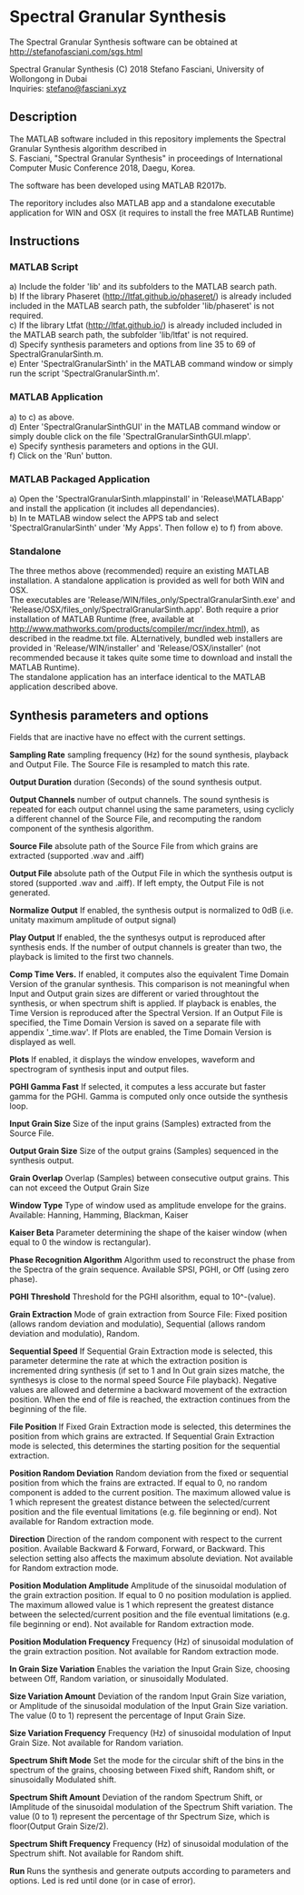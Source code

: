# Spectral Granular Synthesis

The Spectral Granular Synthesis software can be obtained at http://stefanofasciani.com/sgs.html

Spectral Granular Synthesis (C) 2018 Stefano Fasciani, University of Wollongong in Dubai  
Inquiries: stefano@fasciani.xyz


## Description

The MATLAB software included in this repository implements the Spectral Granular Synthesis algorithm described in  
S. Fasciani, "Spectral Granular Synthesis" in proceedings of International Computer Music Conference 2018, Daegu, Korea.

The software has been developed using MATLAB R2017b.

The reporitory includes also MATLAB app and a standalone executable application for WIN and OSX (it requires to install the free MATLAB Runtime)

## Instructions

### MATLAB Script
a) Include the folder 'lib' and its subfolders to the MATLAB search path.  
b) If the library Phaseret (http://ltfat.github.io/phaseret/) is already included included in the MATLAB search path, the subfolder 'lib/phaseret' is not required.  
c) If the library Ltfat (http://ltfat.github.io/) is already included included in the MATLAB search path, the subfolder 'lib/ltfat' is not required.  
d) Specify synthesis parameters and options from line 35 to 69 of SpectralGranularSinth.m.  
e) Enter 'SpectralGranularSinth' in the MATLAB command window or simply run the script 'SpectralGranularSinth.m'.  

### MATLAB Application
a) to c) as above.  
d) Enter 'SpectralGranularSinthGUI' in the MATLAB command window or simply double click on the file 'SpectralGranularSinthGUI.mlapp'.  
e) Specify synthesis parameters and options in the GUI.  
f) Click on the 'Run' button.  

### MATLAB Packaged Application
a) Open the 'SpectralGranularSinth.mlappinstall' in 'Release\MATLABapp' and install the application (it includes all dependancies).  
b) In te MATLAB window select the APPS tab and select 'SpectralGranularSinth' under 'My Apps'. Then follow e) to f) from above.  

### Standalone
The three methos above (recommended) require an existing MATLAB installation. A standalone application is provided as well for both WIN and OSX.  
The executables are 'Release/WIN/files_only/SpectralGranularSinth.exe' and 'Release/OSX/files_only/SpectralGranularSinth.app'. Both require a prior installation of MATLAB Runtime (free, available at http://www.mathworks.com/products/compiler/mcr/index.html), as described in the readme.txt file. ALternatively, bundled web installers are provided in 'Release/WIN/installer' and 'Release/OSX/installer' (not recommended because it takes quite some time to download and install the MATLAB Runtime).  
The standalone application has an interface identical to the MATLAB application described above.


## Synthesis parameters and options
Fields that are inactive have no effect with the current settings.

**Sampling Rate** sampling frequency (Hz) for the sound synthesis, playback and Output File. The Source File is resampled to match this rate.

**Output Duration** duration (Seconds) of the sound synthesis output.

**Output Channels** number of output channels. The sound synthesis is repeated for each output channel using the same parameters, using cyclicly a different channel of the Source File, and recomputing the random component of the synthesis algorithm.

**Source File** absolute path of the Source File from which grains are extracted (supported .wav and .aiff)

**Output File** absolute path of the Output File in which the synthesis output is stored (supported .wav and .aiff). If left empty, the Output File is not generated.

**Normalize Output** If enabled, the synthesis output is normalized to 0dB (i.e. unitaty maximum amplitude of output signal)

**Play Output** If enabled, the the synthesys output is reproduced after synthesis ends. If the number of output channels is greater than two, the playback is limited to the first two channels.

**Comp Time Vers.** If enabled, it computes also the equivalent Time Domain Version of the granular synthesis. This comparison is not meaningful when Input and Output grain sizes are different or varied throughtout the synthesis, or when spectrum shift is applied. If playback is enables, the Time Version is reproduced after the Spectral Version. If an Output File is specified, the Time Domain Version is saved on a separate file with appendix '_time.wav'. If Plots are enabled, the Time Domain Version is displayed as well.

**Plots** If enabled, it displays the window envelopes, waveform and spectrogram of synthesis input and output files. 

**PGHI Gamma Fast** If selected, it computes a less accurate but faster gamma for the PGHI. Gamma is computed only once outside the synthesis loop.

**Input Grain Size** Size of the input grains (Samples) extracted from the Source File.

**Output Grain Size** Size of the output grains (Samples) sequenced in the synthesis output.

**Grain Overlap** Overlap (Samples) between consecutive output grains. This can not exceed the Output Grain Size

**Window Type** Type of window used as amplitude envelope for the grains. Available: Hanning, Hamming, Blackman, Kaiser

**Kaiser Beta** Parameter determining the shape of the kaiser window (when equal to 0 the window is rectangular).

**Phase Recognition Algorithm** Algorithm used to reconstruct the phase from the Spectra of the grain sequence. Available SPSI, PGHI, or Off (using zero phase).

**PGHI Threshold** Threshold for the PGHI alsorithm, equal to 10^-(value).

**Grain Extraction** Mode of grain extraction from Source File: Fixed position (allows random deviation and modulatio), Sequential (allows random deviation and modulatio), Random. 

**Sequential Speed** If Sequential Grain Extraction mode is selected, this parameter determine the rate at which the extraction position is incremented dring synthesis (if set to 1 and In Out grain sizes matche, the synthesys is close to the normal speed Source File playback). Negative values are allowed and determine a backward movement of the extraction position. When the end of file is reached, the extraction continues from the beginning of the file.

**File Position** If Fixed Grain Extraction mode is selected, this determines the position from which grains are extracted. If Sequential Grain Extraction mode is selected, this determines the starting position for the sequential extraction.

**Position Random Deviation** Random deviation from the fixed or sequential position from which the frains are extracted. If equal to 0, no random component is added to the current position. The maximum allowed value is 1 which represent the greatest distance between the selected/current position and the file eventual limitations (e.g. file beginning or end). Not available for Random extraction mode.

**Direction** Direction of the random component with respect to the current position. Available Backward & Forward, Forward, or Backward. This selection setting also affects the maximum absolute deviation. Not available for Random extraction mode.

**Position Modulation Amplitude** Amplitude of the sinusoidal modulation of the grain extraction position. If equal to 0 no position modulation is applied. The maximum allowed value is 1 which represent the greatest distance between the selected/current position and the file eventual limitations (e.g. file beginning or end). Not available for Random extraction mode.

**Position Modulation Frequency** Frequency (Hz) of sinusoidal modulation of the grain extraction position. Not available for Random extraction mode.

**In Grain Size Variation** Enables the variation the Input Grain Size, choosing between Off, Random variation, or sinusoidally Modulated.

**Size Variation Amount** Deviation of the random Input Grain Size variation, or Amplitude of the sinusoidal modulation of the Input Grain Size variation. The value (0 to 1) represent the percentage of Input Grain Size.

**Size Variation Frequency** Frequency (Hz) of sinusoidal modulation of Input Grain Size. Not available for Random variation.

**Spectrum Shift Mode** Set the mode for the circular shift of the bins in the spectrum of the grains, choosing between Fixed shift, Random shift, or sinusoidally Modulated shift.

**Spectrum Shift Amount** Deviation of the random Spectrum Shift, or IAmplitude of the sinusoidal modulation of the Spectrum Shift variation. The value (0 to 1) represent the percentage of thr Spectrum Size, which is floor(Output Grain Size/2).

**Spectrum Shift Frequency** Frequency (Hz) of sinusoidal modulation of the Spectrum shift. Not available for Random shift.

**Run** Runs the synthesis and generate outputs according to parameters and options. Led is red until done (or in case of error).











